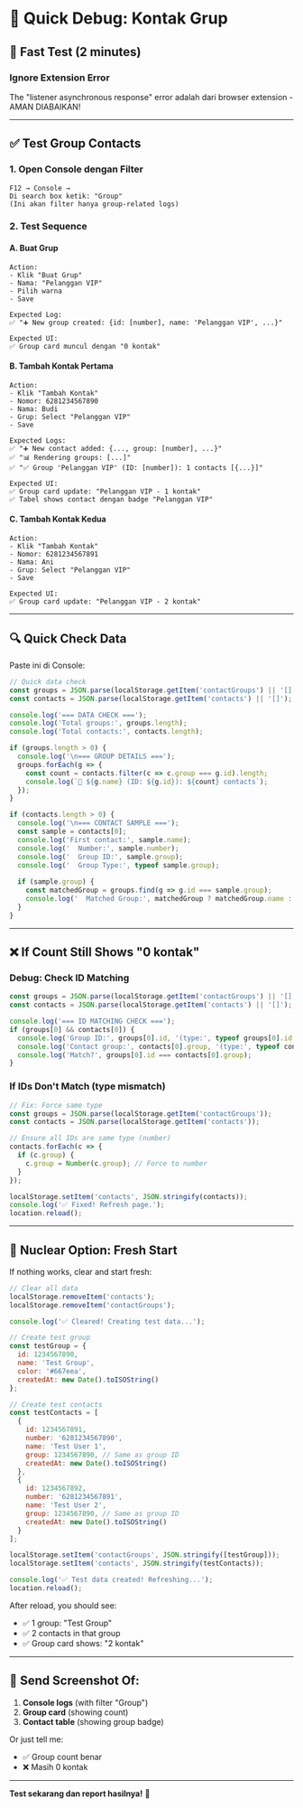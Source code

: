 # 🔧 Quick Debug: Kontak Grup

## 🚀 Fast Test (2 minutes)

### **Ignore Extension Error**
The "listener asynchronous response" error adalah dari browser extension - AMAN DIABAIKAN!

---

## ✅ Test Group Contacts

### **1. Open Console dengan Filter**
```
F12 → Console → 
Di search box ketik: "Group"
(Ini akan filter hanya group-related logs)
```

### **2. Test Sequence**

#### **A. Buat Grup**
```
Action: 
- Klik "Buat Grup"
- Nama: "Pelanggan VIP"
- Pilih warna
- Save

Expected Log:
✅ "➕ New group created: {id: [number], name: 'Pelanggan VIP', ...}"

Expected UI:
✅ Group card muncul dengan "0 kontak"
```

#### **B. Tambah Kontak Pertama**
```
Action:
- Klik "Tambah Kontak"  
- Nomor: 6281234567890
- Nama: Budi
- Grup: Select "Pelanggan VIP"
- Save

Expected Logs:
✅ "➕ New contact added: {..., group: [number], ...}"
✅ "📊 Rendering groups: [...]"
✅ "✅ Group 'Pelanggan VIP' (ID: [number]): 1 contacts [{...}]"

Expected UI:
✅ Group card update: "Pelanggan VIP - 1 kontak"
✅ Tabel shows contact dengan badge "Pelanggan VIP"
```

#### **C. Tambah Kontak Kedua**
```
Action:
- Klik "Tambah Kontak"
- Nomor: 6281234567891
- Nama: Ani
- Grup: Select "Pelanggan VIP"
- Save

Expected UI:
✅ Group card update: "Pelanggan VIP - 2 kontak"
```

---

## 🔍 Quick Check Data

Paste ini di Console:
```javascript
// Quick data check
const groups = JSON.parse(localStorage.getItem('contactGroups') || '[]');
const contacts = JSON.parse(localStorage.getItem('contacts') || '[]');

console.log('=== DATA CHECK ===');
console.log('Total groups:', groups.length);
console.log('Total contacts:', contacts.length);

if (groups.length > 0) {
  console.log('\n=== GROUP DETAILS ===');
  groups.forEach(g => {
    const count = contacts.filter(c => c.group === g.id).length;
    console.log(`📁 ${g.name} (ID: ${g.id}): ${count} contacts`);
  });
}

if (contacts.length > 0) {
  console.log('\n=== CONTACT SAMPLE ===');
  const sample = contacts[0];
  console.log('First contact:', sample.name);
  console.log('  Number:', sample.number);
  console.log('  Group ID:', sample.group);
  console.log('  Group Type:', typeof sample.group);
  
  if (sample.group) {
    const matchedGroup = groups.find(g => g.id === sample.group);
    console.log('  Matched Group:', matchedGroup ? matchedGroup.name : 'NOT FOUND ❌');
  }
}
```

---

## ❌ If Count Still Shows "0 kontak"

### **Debug: Check ID Matching**
```javascript
const groups = JSON.parse(localStorage.getItem('contactGroups') || '[]');
const contacts = JSON.parse(localStorage.getItem('contacts') || '[]');

console.log('=== ID MATCHING CHECK ===');
if (groups[0] && contacts[0]) {
  console.log('Group ID:', groups[0].id, '(type:', typeof groups[0].id + ')');
  console.log('Contact group:', contacts[0].group, '(type:', typeof contacts[0].group + ')');
  console.log('Match?', groups[0].id === contacts[0].group);
}
```

### **If IDs Don't Match (type mismatch)**
```javascript
// Fix: Force same type
const groups = JSON.parse(localStorage.getItem('contactGroups'));
const contacts = JSON.parse(localStorage.getItem('contacts'));

// Ensure all IDs are same type (number)
contacts.forEach(c => {
  if (c.group) {
    c.group = Number(c.group); // Force to number
  }
});

localStorage.setItem('contacts', JSON.stringify(contacts));
console.log('✅ Fixed! Refresh page.');
location.reload();
```

---

## 🧹 Nuclear Option: Fresh Start

If nothing works, clear and start fresh:
```javascript
// Clear all data
localStorage.removeItem('contacts');
localStorage.removeItem('contactGroups');

console.log('✅ Cleared! Creating test data...');

// Create test group
const testGroup = {
  id: 1234567890,
  name: 'Test Group',
  color: '#667eea',
  createdAt: new Date().toISOString()
};

// Create test contacts
const testContacts = [
  {
    id: 1234567891,
    number: '6281234567890',
    name: 'Test User 1',
    group: 1234567890, // Same as group ID
    createdAt: new Date().toISOString()
  },
  {
    id: 1234567892,
    number: '6281234567891',
    name: 'Test User 2',
    group: 1234567890, // Same as group ID
    createdAt: new Date().toISOString()
  }
];

localStorage.setItem('contactGroups', JSON.stringify([testGroup]));
localStorage.setItem('contacts', JSON.stringify(testContacts));

console.log('✅ Test data created! Refreshing...');
location.reload();
```

After reload, you should see:
- ✅ 1 group: "Test Group"
- ✅ 2 contacts in that group
- ✅ Group card shows: "2 kontak"

---

## 📸 Send Screenshot Of:

1. **Console logs** (with filter "Group")
2. **Group card** (showing count)
3. **Contact table** (showing group badge)

Or just tell me:
- ✅ Group count benar
- ❌ Masih 0 kontak

---

**Test sekarang dan report hasilnya!** 🚀

